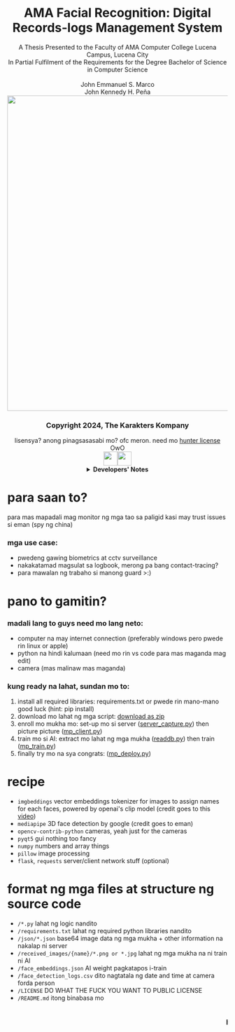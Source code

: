 <div align="center">
<h1>AMA Facial Recognition: Digital Records-logs Management System</h1>
A Thesis Presented to the Faculty of AMA Computer College Lucena Campus, Lucena City
<br>
In Partial Fulfilment of the Requirements for the Degree Bachelor of Science in Computer Science
<br>
<br>
John Emmanuel S. Marco
<br>
John Kennedy H. Peña
<br>
<img src="https://GDjkhp.github.io/img/previewai.png" width=720>
<h3>Copyright 2024, The Karakters Kompany</h3>
lisensya? anong pinagsasasabi mo? ofc meron. need mo <a href="http://www.wtfpl.net">hunter license</a> OwO
<br>
<a href="https://www.youtube.com/watch?v=dQw4w9WgXcQ"><img src="https://GDjkhp.github.io/img/PDF_32.png" width=32></a><a href="https://github.com/GDjkhp/ama-facial-recognition"><img src="https://GDjkhp.github.io/img/git.png" width=32></a>
<details><summary><b>Developers' Notes</b></summary>
<h1>fuck i need money so bad i need to publish this messed up paper tas need pa ma-bookbind kasi requirements potek nayan i hate college so much im dedicating this project sa lahat ng mga nasa kolehiyo pa kasi grabe dinanas ko (>_<)</h1>
<img src="https://GDjkhp.github.io/img/preview_ai.jpg" height=320>
<br>
if you enjoyed the time you wasted then it's not a waste of time <3
<br>
<a href="https://paypal.me/GDjkhp">donate</a> kayo if you find this repo helpful minimum lang sweldo ko sa trabaho :3
<br>
halos lahat ng python script ay AI generated ni OpenAI at Claude, kaya kung may tanong kayo, wag sakin, tanong nyo sa kanila XD
<br>
</details>
</div>

# para saan to?
para mas mapadali mag monitor ng mga tao sa paligid kasi may trust issues si eman (spy ng china)

### mga use case:
* pwedeng gawing biometrics at cctv surveillance
* nakakatamad magsulat sa logbook, merong pa bang contact-tracing?
* para mawalan ng trabaho si manong guard >:)

# pano to gamitin?
### madali lang to guys need mo lang neto:
* computer na may internet connection (preferably windows pero pwede rin linux or apple)
* python na hindi kalumaan (need mo rin vs code para mas maganda mag edit)
* camera (mas malinaw mas maganda)

### kung ready na lahat, sundan mo to:
1. install all required libraries: requirements.txt or pwede rin mano-mano good luck (hint: pip install)
2. download mo lahat ng mga script: [download as zip](https://github.com/GDjkhp/ama-facial-recognition/archive/refs/heads/master.zip)
3. enroll mo mukha mo: set-up mo si server ([server_capture.py](https://gdjkhp.github.io/ama-facial-recognition/server_capture.py)) then picture picture ([mp_client.py](https://gdjkhp.github.io/ama-facial-recognition/mp_client.py))
4. train mo si AI: extract mo lahat ng mga mukha ([readdb.py](https://gdjkhp.github.io/ama-facial-recognition/readdb.py)) then train ([mp_train.py](https://gdjkhp.github.io/ama-facial-recognition/mp_train.py))
5. finally try mo na sya congrats: ([mp_deploy.py](https://gdjkhp.github.io/ama-facial-recognition/mp_deploy.py))

# recipe
* `imgbeddings` vector embeddings tokenizer for images to assign names for each faces, powered by openai's clip model (credit goes to this [video](https://www.youtube.com/watch?v=Y0dLgtF4IHM))
* `mediapipe` 3D face detection by google (credit goes to eman)
* `opencv-contrib-python` cameras, yeah just for the cameras
* `pyqt5` gui nothing too fancy
* `numpy` numbers and array things
* `pillow` image processing
* `flask`, `requests` server/client network stuff (optional)

# format ng mga files at structure ng source code
* `/*.py` lahat ng logic nandito
* `/requirements.txt` lahat ng required python libraries nandito
* `/json/*.json` base64 image data ng mga mukha + other information na nakalap ni server
* `/received_images/{name}/*.png or *.jpg` lahat ng mga mukha na ni train ni AI
* `/face_embeddings.json` AI weight pagkatapos i-train
* `/face_detection_logs.csv` dito nagtatala ng date and time at camera forda person
* `/LICENSE` DO WHAT THE FUCK YOU WANT TO PUBLIC LICENSE
* `/README.md` itong binabasa mo

<marquee><h3>hindi rito kasama node.js server at client code, gamitin nyo nalang server_capture.py at mp_client.py :) pero kung need nyo to, chat nyo nalang si eman (O_o)</h3></marquee>